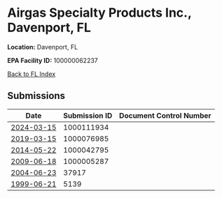 # Airgas Specialty Products Inc., Davenport, FL

**Location:** Davenport, FL

**EPA Facility ID:** 100000062237

[Back to FL Index](../../index.md)

## Submissions

| Date | Submission ID | Document Control Number |
|------|--------------|-------------------------|
| [2024-03-15](submissions/1000111934.md) | 1000111934 |  |
| [2019-03-15](submissions/1000076985.md) | 1000076985 |  |
| [2014-05-22](submissions/1000042795.md) | 1000042795 |  |
| [2009-06-18](submissions/1000005287.md) | 1000005287 |  |
| [2004-06-23](submissions/37917.md) | 37917 |  |
| [1999-06-21](submissions/5139.md) | 5139 |  |
